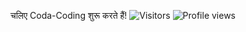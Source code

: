 चलिए Coda-Coding शुरू करते हैं! 
![Visitors](https://komarev.com/ghpvc/?username=rahulophile&label=Visitors&color=green&style=flat-square)
![Profile views](https://komarev.com/ghpvc/?username=elonmusk&label=Profile%20views&color=0e75b6&style=flat)
